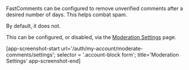 FastComments can be configured to remove unverified comments after a desired number of days. This helps combat spam.

By default, it does not.

This can be configured, or disabled, via the <a href="https://fastcomments.com/auth/my-account/moderate-comments/settings" target="_blank">Moderation Settings</a> page.

[app-screenshot-start url='/auth/my-account/moderate-comments/settings'; selector = '.account-block form'; title='Moderation Settings' app-screenshot-end]
